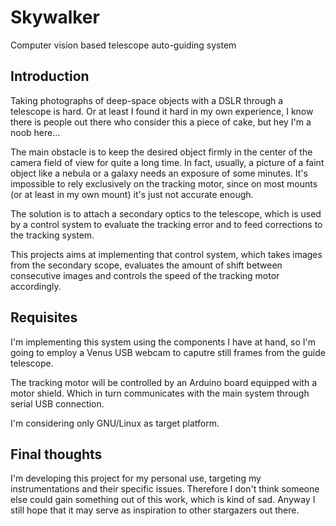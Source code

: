 Skywalker
=========

Computer vision based telescope auto-guiding system

Introduction
------------

Taking photographs of deep-space objects with a DSLR through
a telescope is hard. Or at least I found it hard in my own
experience, I know there is people out there who consider
this a piece of cake, but hey I'm a noob here...

The main obstacle is to keep the desired object firmly in the
center of the camera field of view for quite a long time.
In fact, usually, a picture of a faint object like a nebula
or a galaxy needs an exposure of some minutes.
It's impossible to rely exclusively on the tracking motor,
since on most mounts (or at least in my own mount) it's just
not accurate enough.

The solution is to attach a secondary optics to the telescope,
which is used by a control system to evaluate the tracking
error and to feed corrections to the tracking system.

This projects aims at implementing that control system,
which takes images from the secondary scope, evaluates
the amount of shift between consecutive images and
controls the speed of the tracking motor accordingly.

Requisites
----------

I'm implementing this system using the components I have at hand,
so I'm going to employ a Venus USB webcam to caputre still frames
from the guide telescope.

The tracking motor will be controlled by an Arduino board
equipped with a motor shield. Which in turn communicates with the main
system through serial USB connection.

I'm considering only GNU/Linux as target platform.

Final thoughts
--------------

I'm developing this project for my personal use, targeting my
instrumentations and their specific issues.
Therefore I don't think someone else could
gain something out of this work, which is kind of sad.
Anyway I still hope that it may serve as inspiration to
other stargazers out there.



